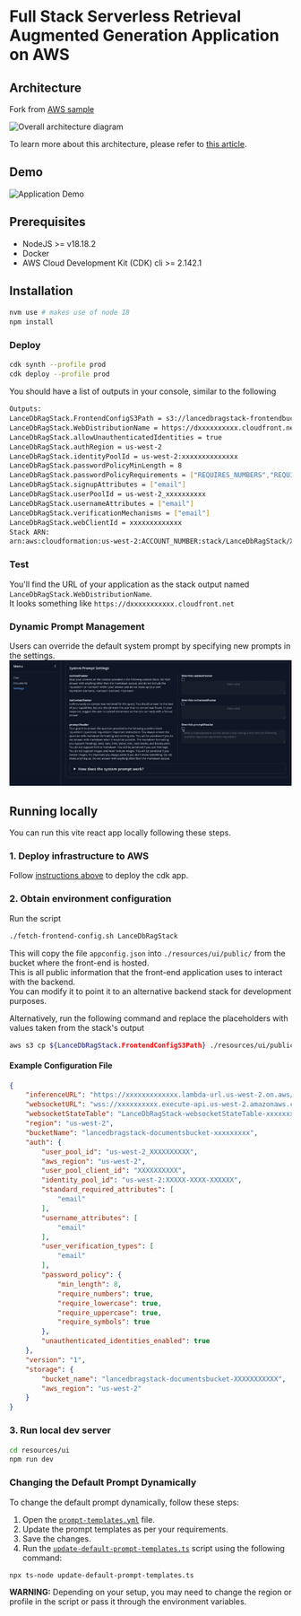 # Full Stack Serverless Retrieval Augmented Generation Application on AWS
## Architecture
Fork from [AWS sample](https://github.com/aws-samples/Serverless-Retrieval-Augmented-Generation-RAG-on-AWS?tab=readme-ov-file)

![Overall architecture diagram](./assets/architecture.png)

To learn more about this architecture, please refer to [this article](https://bit.ly/community-serverless-rag).

## Demo
![Application Demo](./assets/fsrag-demo.gif)

## Prerequisites

- NodeJS >= v18.18.2
- Docker
- AWS Cloud Development Kit (CDK) cli >= 2.142.1

## Installation

```sh
nvm use # makes use of node 18
npm install
```

### Deploy


```sh
cdk synth --profile prod
cdk deploy --profile prod
```

You should have a list of outputs in your console, similar to the following

```bash
Outputs:
LanceDbRagStack.FrontendConfigS3Path = s3://lancedbragstack-frontendbucketxxxxx-xxxx/appconfig.json
LanceDbRagStack.WebDistributionName = https://dxxxxxxxxxx.cloudfront.net
LanceDbRagStack.allowUnauthenticatedIdentities = true
LanceDbRagStack.authRegion = us-west-2
LanceDbRagStack.identityPoolId = us-west-2:xxxxxxxxxxxxxx
LanceDbRagStack.passwordPolicyMinLength = 8
LanceDbRagStack.passwordPolicyRequirements = ["REQUIRES_NUMBERS","REQUIRES_LOWERCASE","REQUIRES_UPPERCASE","REQUIRES_SYMBOLS"]
LanceDbRagStack.signupAttributes = ["email"]
LanceDbRagStack.userPoolId = us-west-2_xxxxxxxxxx
LanceDbRagStack.usernameAttributes = ["email"]
LanceDbRagStack.verificationMechanisms = ["email"]
LanceDbRagStack.webClientId = xxxxxxxxxxxxx
Stack ARN:
arn:aws:cloudformation:us-west-2:ACCOUNT_NUMBER:stack/LanceDbRagStack/XXXXXXXXXXXXXXXXXXXX
```

### Test
You'll find the URL of your application as the stack output named `LanceDbRagStack.WebDistributionName`.  
It looks something like `https://dxxxxxxxxxxx.cloudfront.net`

### Dynamic Prompt Management

Users can override the default system prompt by specifying new prompts in the settings.
![Dynamic Prompt Management via Front-end application](assets/fsrag-dynamic-prompting.gif)

## Running locally

You can run this vite react app locally following these steps.

### 1. Deploy infrastructure to AWS

Follow [instructions above](#installation) to deploy the cdk app.

### 2. Obtain environment configuration

Run the script 
```bash
./fetch-frontend-config.sh LanceDbRagStack
```

This will copy the file `appconfig.json` into `./resources/ui/public/` from the bucket where the front-end is hosted.  
This is all public information that the front-end application uses to interact with the backend.  
You can modify it to point it to an alternative backend stack for development purposes.

Alternatively, run the following command and replace the placeholders with values taken from the stack's output

```bash
aws s3 cp ${LanceDbRagStack.FrontendConfigS3Path} ./resources/ui/public/
```

#### Example Configuration File
```json
{
    "inferenceURL": "https://xxxxxxxxxxxxx.lambda-url.us-west-2.on.aws/",
    "websocketURL": "wss://xxxxxxxxxx.execute-api.us-west-2.amazonaws.com/Prod",
    "websocketStateTable": "LanceDbRagStack-websocketStateTable-xxxxxxxx",
    "region": "us-west-2",
    "bucketName": "lancedbragstack-documentsbucket-xxxxxxxxx",
    "auth": {
        "user_pool_id": "us-west-2_XXXXXXXXXX",
        "aws_region": "us-west-2",
        "user_pool_client_id": "XXXXXXXXXX",
        "identity_pool_id": "us-west-2:XXXXX-XXXX-XXXXXX",
        "standard_required_attributes": [
            "email"
        ],
        "username_attributes": [
            "email"
        ],
        "user_verification_types": [
            "email"
        ],
        "password_policy": {
            "min_length": 8,
            "require_numbers": true,
            "require_lowercase": true,
            "require_uppercase": true,
            "require_symbols": true
        },
        "unauthenticated_identities_enabled": true
    },
    "version": "1",
    "storage": {
        "bucket_name": "lancedbragstack-documentsbucket-XXXXXXXXXXX",
        "aws_region": "us-west-2"
    }
}
```

### 3. Run local dev server

```sh
cd resources/ui
npm run dev
```

### Changing the Default Prompt Dynamically

To change the default prompt dynamically, follow these steps:

1. Open the [`prompt-templates.yml`](https://github.com/aws-samples/Serverless-Retrieval-Augmented-Generation-RAG-on-AWS/blob/main/lib/prompt-templates.yml) file.
2. Update the prompt templates as per your requirements.
3. Save the changes.
4. Run the [`update-default-prompt-templates.ts`](https://github.com/aws-samples/Serverless-Retrieval-Augmented-Generation-RAG-on-AWS/blob/main/update-default-prompt-templates.ts) script using the following command:

```sh
npx ts-node update-default-prompt-templates.ts
```

**WARNING:** Depending on your setup, you may need to change the region or profile in the script or pass it through the environment variables.


